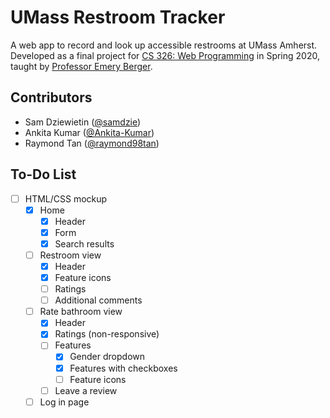 # UMass Restroom Tracker
A web app to record and look up accessible restrooms at UMass Amherst. Developed as a final project for [CS 326: Web Programming](http://web-programming.org/) in Spring 2020, taught by [Professor Emery Berger](https://emeryberger.com/).

## Contributors
* Sam Dziewietin ([@samdzie](https://github.com/samdzie))
* Ankita Kumar ([@Ankita-Kumar](https://github.com/Ankita-Kumar))
* Raymond Tan ([@raymond98tan](https://github.com/raymond98tan))

## To-Do List
- [ ] HTML/CSS mockup
  - [x] Home
    - [x] Header
    - [x] Form
    - [x] Search results
  - [ ] Restroom view
    - [x] Header
    - [x] Feature icons
    - [ ] Ratings
    - [ ] Additional comments
  - [ ] Rate bathroom view
    - [x] Header
    - [x] Ratings (non-responsive)
    - [ ] Features 
      - [x] Gender dropdown
      - [x] Features with checkboxes
      - [ ] Feature icons
    - [ ] Leave a review
  - [ ] Log in page
